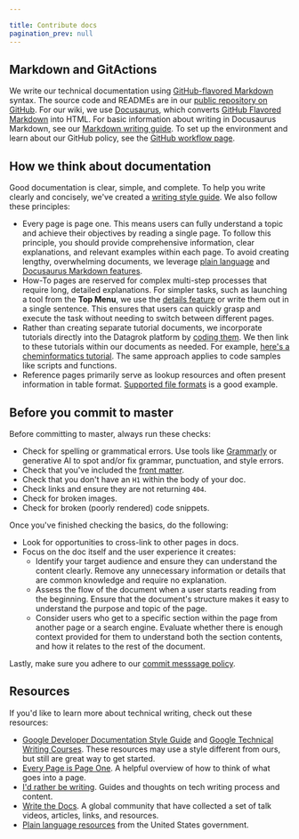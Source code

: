 ```yaml
---

title: Contribute docs
pagination_prev: null
---
```


## Markdown and GitActions

We write our technical documentation using [GitHub-flavored Markdown](https://github.github.com/gfm/) syntax. The source code and READMEs are in our [public repository on GitHub](https://github.com/datagrok-ai/public/tree/master). For our wiki, we use [Docusaurus](https://docusaurus.io/), which converts [GitHub Flavored Markdown](https://docs.github.com/en/get-started/writing-on-github/getting-started-with-writing-and-formatting-on-github/basic-writing-and-formatting-syntax) into HTML. For basic information about writing in Docusaurus Markdown, see our [Markdown writing guide](markdown.md). To set up the environment and learn about our GitHub policy, see the [GitHub workflow page](howto-write-docs.mdx).

## How we think about documentation

Good documentation is clear, simple, and complete. To help you write clearly and concisely, we've created a [writing style guide](writing-style.md). We also follow these principles:

* Every page is page one. This means users can fully understand a topic and achieve their objectives by reading a single page. To follow this principle, you should provide comprehensive information, clear explanations, and relevant examples within each page. To avoid creating lengthy, overwhelming documents, we leverage [plain language](writing-style.md) and [Docusaurus Markdown features](markdown.md#content). 
* How-To pages are reserved for complex multi-step processes that require long, detailed explanations. For simpler tasks, such as launching a tool from the **Top Menu**, we use the [details feature](markdown.md/#content) or write them out in a single sentence. This ensures that users can quickly grasp and execute the task without needing to switch between different pages.
* Rather than creating separate tutorial documents, we incorporate tutorials directly into the Datagrok platform by [coding them](../how-to/write-tutorials.md). We then link to these tutorials within our documents as needed. For example, [here's a cheminformatics tutorial](https://public.datagrok.ai/apps/tutorials/Tutorials/Cheminformatics/VirtualScreening). The same approach applies to code samples like scripts and functions.
* Reference pages primarily serve as lookup resources and often present information in table format. [Supported file formats](../../access/files/supported-formats.md) is a good example.  

## Before you commit to master

Before committing to master, always run these checks:

* Check for spelling or grammatical errors. Use tools like [Grammarly](https://app.grammarly.com/) or generative AI to spot and/or fix grammar, punctuation, and style errors. 
* Check that you've included the [front matter](markdown.md#metadata-front-matter).
* Check that you don't have an `H1` within the body of your doc.
* Check links and ensure they are not returning `404`.
* Check for broken images.
* Check for broken (poorly rendered) code snippets.

Once you've finished checking the basics, do the following:

* Look for opportunities to cross-link to other pages in docs.
* Focus on the doc itself and the user experience it creates:
  * Identify your target audience and ensure they can understand the content clearly. Remove any unnecessary information or details that are common knowledge and require no explanation.
  * Assess the flow of the document when a user starts reading from the beginning. Ensure that the document's structure makes it easy to understand the purpose and topic of the page.
  * Consider users who get to a specific section within the page from another page or a search engine. Evaluate whether there is enough context provided for them to understand both the section contents, and how it relates to the rest of the document.

Lastly, make sure you adhere to our [commit messsage policy](../advanced/git-policy.mdx#commit-message-policy).

## Resources

If you'd like to learn more about technical writing, check out these resources:

* [Google Developer Documentation Style Guide](https://developers.google.com/style) and [Google Technical Writing Courses](https://developers.google.com/tech-writing). These resources may use a style different from ours, but still are great way to get started.
* [Every Page is Page One](https://everypageispageone.com/the-book/). A helpful overview of how to think of what goes into a page.
* [I'd rather be writing](https://idratherbewriting.com/). Guides and thoughts on tech writing process and content.
* [Write the Docs](https://www.writethedocs.org/guide/writing/beginners-guide-to-docs/). A global community that have collected a set of talk videos, articles, links, and resources.
* [Plain language resources](https://www.plainlanguage.gov/resources/) from the United States government. 